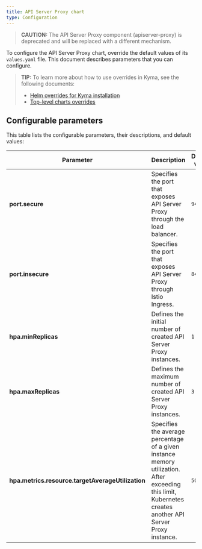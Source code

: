 ```yaml
---
title: API Server Proxy chart
type: Configuration
---
```


>**CAUTION:** The API Server Proxy component (apiserver-proxy) is deprecated and will be replaced with a different mechanism.

To configure the API Server Proxy chart, override the default values of its `values.yaml` file. This document describes parameters that you can configure.

>**TIP:** To learn more about how to use overrides in Kyma, see the following documents:
>* [Helm overrides for Kyma installation](/root/kyma/#configuration-helm-overrides-for-kyma-installation)
>* [Top-level charts overrides](/root/kyma/#configuration-helm-overrides-for-kyma-installation-top-level-charts-overrides)

## Configurable parameters

This table lists the configurable parameters, their descriptions, and default values:

| Parameter | Description | Default value |
|-----------|-------------|---------------|
| **port.secure** | Specifies the port that exposes API Server Proxy through the load balancer. | `9443` |
| **port.insecure** | Specifies the port that exposes API Server Proxy through Istio Ingress. | `8444` |
| **hpa.minReplicas** | Defines the initial number of created API Server Proxy instances. | `1` |
| **hpa.maxReplicas** | Defines the maximum number of created API Server Proxy instances. | `3` |
| **hpa.metrics.resource.targetAverageUtilization** | Specifies the average percentage of a given instance memory utilization. After exceeding this limit, Kubernetes creates another API Server Proxy instance. | `50` |
